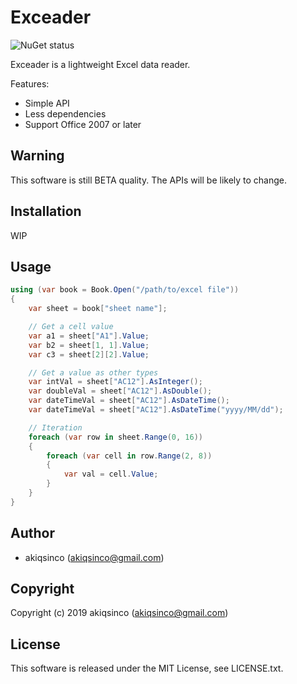 # Exceader
![NuGet status](https://img.shields.io/badge/NuGet-Not%20available-red.svg)

Exceader is a lightweight Excel data reader.  

Features:

- Simple API
- Less dependencies
- Support Office 2007 or later

## Warning
This software is still BETA quality. The APIs will be likely to change.

## Installation
WIP

## Usage
```csharp
using (var book = Book.Open("/path/to/excel file"))
{
    var sheet = book["sheet name"];

    // Get a cell value
    var a1 = sheet["A1"].Value;
    var b2 = sheet[1, 1].Value;
    var c3 = sheet[2][2].Value;

    // Get a value as other types
    var intVal = sheet["AC12"].AsInteger();
    var doubleVal = sheet["AC12"].AsDouble();
    var dateTimeVal = sheet["AC12"].AsDateTime();
    var dateTimeVal = sheet["AC12"].AsDateTime("yyyy/MM/dd");

    // Iteration
    foreach (var row in sheet.Range(0, 16))
    {
        foreach (var cell in row.Range(2, 8))
        {
            var val = cell.Value;
        }
    }
}
```

## Author
- akiqsinco (<akiqsinco@gmail.com>)

## Copyright
Copyright (c) 2019 akiqsinco (<akiqsinco@gmail.com>)

## License
This software is released under the MIT License, see LICENSE.txt.